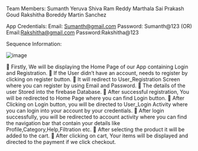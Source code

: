 Team Members:
Sumanth Yeruva
Shiva Ram Reddy Marthala
Sai Prakash Goud
Rakshitha Boreddy
Martin  Sanchez

App Credentials:
Email: Sumanth@gmail.com
Password: Sumanth@123
(OR)
Email:Rakshitha@gmail.com
Password:Rakshitha@123

Sequence Information:

![image](https://github.com/RakshithaBoddireddy/Agri/assets/78869553/470dee88-1ae4-4fba-b9d8-54fc62525d25)


	Firstly, We will be displaying the Home Page of our App containing Login and Registration.
	If the User didn’t have an account, needs to register by clicking on register button.
	It will redirect to User_Registration Screen where you can register by using Email and Password.
	The details of the user Stored into the firebase Database.
	After successful registration, You will be redirected to Home Page where you can find Login button.
	After Clicking on Login button, you will be directed to User_Login Activity where you can login into your account by your credentials. 
	After login successfully, you will be redirected to account activity where you can find the navigation bar that contain your details like Profile,Category,Help,Filtration etc.
	After selecting the product it will be added to the cart.
	After clicking on cart, Your items will be displayed and directed to the payment if we click checkout. 

